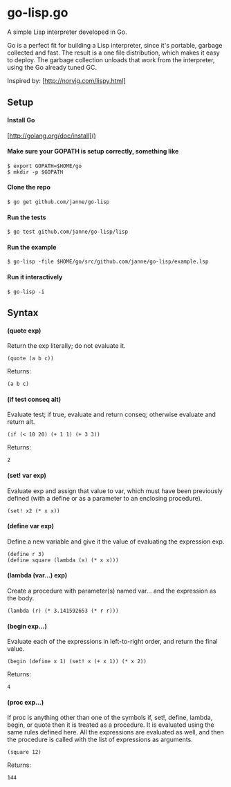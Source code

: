 go-lisp.go
==========

A simple Lisp interpreter developed in Go.

Go is a perfect fit for building a Lisp interpreter, since it's portable,
garbage collected and fast. The result is a one file distribution, which makes
it easy to deploy. The garbage collection unloads that work from the
interpreter, using the Go already tuned GC.

Inspired by: [http://norvig.com/lispy.html]

Setup
-----

#### Install Go

[http://golang.org/doc/install]()

#### Make sure your GOPATH is setup correctly, something like

    $ export GOPATH=$HOME/go
    $ mkdir -p $GOPATH

#### Clone the repo

    $ go get github.com/janne/go-lisp

#### Run the tests

    $ go test github.com/janne/go-lisp/lisp

#### Run the example

    $ go-lisp -file $HOME/go/src/github.com/janne/go-lisp/example.lsp

#### Run it interactively

    $ go-lisp -i

Syntax
------

#### (quote exp)

Return the exp literally; do not evaluate it.

    (quote (a b c))

Returns:

    (a b c)

#### (if test conseq alt)

Evaluate test; if true, evaluate and return conseq; otherwise evaluate and
return alt.

    (if (< 10 20) (+ 1 1) (+ 3 3))

Returns:

    2

#### (set! var exp)

Evaluate exp and assign that value to var, which must have been previously
defined (with a define or as a parameter to an enclosing procedure).

    (set! x2 (* x x))

#### (define var exp)

Define a new variable and give it the value of evaluating the expression exp.

    (define r 3)
    (define square (lambda (x) (* x x)))

#### (lambda (var...) exp)

Create a procedure with parameter(s) named var... and the expression as the
body.

    (lambda (r) (* 3.141592653 (* r r)))

#### (begin exp...)

Evaluate each of the expressions in left-to-right order, and return the final
value.

    (begin (define x 1) (set! x (+ x 1)) (* x 2))

Returns:

    4

#### (proc exp...)

If proc is anything other than one of the symbols if, set!, define, lambda,
begin, or quote then it is treated as a procedure. It is evaluated using the
same rules defined here. All the expressions are evaluated as well, and then
the procedure is called with the list of expressions as arguments.

    (square 12)

Returns:

    144

